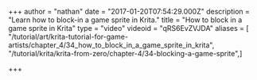 +++
author = "nathan"
date = "2017-01-20T07:54:29.000Z"
description = "Learn how to block-in a game sprite in Krita."
title = "How to block in a game sprite in Krita"
type = "video"
videoid = "qRS6EvZVJDA"
aliases = [ "/tutorial/art/krita-tutorial-for-game-artists/chapter_4/34_how_to_block_in_a_game_sprite_in_krita", "/tutorial/krita/krita-from-zero/chapter-4/34-blocking-a-game-sprite",]

+++
